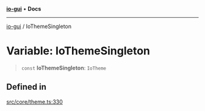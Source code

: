 [**io-gui**](../README.md) • **Docs**

***

[io-gui](../README.md) / IoThemeSingleton

# Variable: IoThemeSingleton

> `const` **IoThemeSingleton**: `IoTheme`

## Defined in

[src/core/theme.ts:330](https://github.com/io-gui/io/blob/main/src/core/theme.ts#L330)
